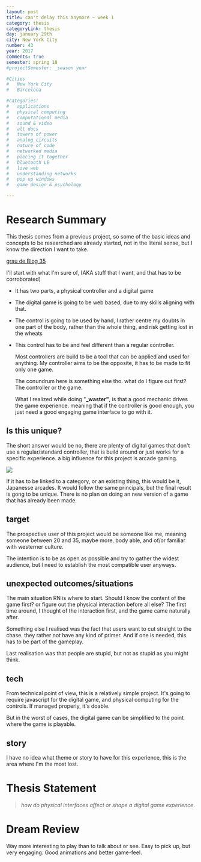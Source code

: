 ```yaml
---
layout: post
title: can't delay this anymore ~ week 1
category: thesis
categoryLink: thesis
day: january 29th
city: New York City
number: 43
year: 2017
comments: true
semester: spring 18
#projectSemester: _season year

#Cities
#	New York City
#	Barcelona

#categories:
#	applications
#	physical computing 
#	computational media 
#	sound & video 
#	alt docs
#	towers of power 
#	analog circuits 
#	nature of code
#	networked media
#	piecing it together
#	bluetooth LE
#	live web
#	understanding networks
#	pop up windows
#	game design & psychology

---
```

# Research Summary

This thesis comes from a previous project, so some of the basic ideas and concepts to be researched are already started, not in the literal sense, but I know the direction I want to take.

[grau de Blog 35](http://blog.graupuche.info/_projects/2017/05/19/035.html)

I'll start with what I'm sure of, (AKA stuff that I want, and that has to be corroborated)

- It has two parts, a physical controller and a digital game
- The digital game is going to be web based, due to my skills aligning with that.
- The control is going to be used by hand, I rather centre my doubts in one part of the body, rather than the whole thing, and risk getting lost in the wheats
- This control has to be and feel different than a regular controller.

  Most controllers are build to be a tool that can be applied and used for anything. My controller aims to be the opposite, it has to be made to fit only one game. 

  The conundrum here is something else tho. what do I figure out first? The controller or the game.

  What I realized while doing "**_waster"**, is that a good mechanic drives the game experience. meaning that if the controller is good enough, you just need a good engaging game interface to go with it.

## Is this unique?

The short answer would be no, there are plenty of digital games that don't use a regular/standard controller, that is build around or just works for a specific experience. a big influence for this project is arcade gaming.

![](https://static.notion-static.com/b1895f93-dbff-45c4-957d-21b3efffe067/43_2.png)

If it has to be linked to a category, or an existing thing, this would be it, Japanesse arcades. It would follow the same principals, but the final result is gong to be unique. There is no plan on doing an new version of a game that has already been made.

## target

The prospective user of this project would be someone like me, meaning someone between 20 and 35, maybe more, body able, and of/or familiar with westerner culture. 

The intention is to be as open as possible and try to gather the widest audience, but I need to establish the most compatible user anyways.

## unexpected outcomes/situations

The main situation RN is where to start. Should I know the content of the game first? or figure out the physical interaction before all else? The first time around, I thought of the interaction first, and the game came naturally after.

Something else I realised was the fact that users want to cut straight to the chase. they rather not have any kind of primer. And if one is needed, this has to be part of the gameplay.

Last realisation was that people are stupid, but not as stupid as you might think.

## tech

From technical point of view, this is a relatively simple project. It's going to require javascript for the digital game, and physical computing for the controls. If managed properly, it's doable.

But in the worst of cases, the digital game can be simplified to the point where the game is playable.

## story

I have no idea what theme or story to have for this experience, this is the area where I'm the most lost.

# Thesis Statement

> *how do physical  interfaces affect or shape a digital game experience*.

# Dream Review

Way more interesting to play than to talk about or see. Easy to pick up, but very engaging. Good animations and better game-feel.